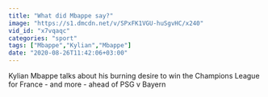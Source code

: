 ```yaml
---
title: "What did Mbappe say?"
image: "https://s1.dmcdn.net/v/SPxFK1VGU-huSgvHC/x240"
vid_id: "x7vqaqc"
categories: "sport"
tags: ["Mbappe","Kylian","Mbappe"]
date: "2020-08-26T11:42:06+03:00"
---
```

Kylian Mbappe talks about his burning desire to win the Champions League for France - and more - ahead of PSG v Bayern
